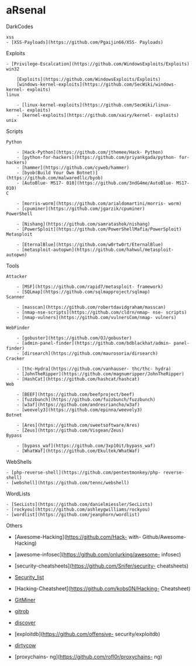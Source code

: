 aRsenal
==========================================================================
DarkCodes
 
    xss
    - [XSS-Payloads](https://github.com/Pgaijin66/XSS- Payloads)
    

Exploits
 
    - [Privilege-Escalcation](https://github.com/WindowsExploits/Exploits)
    win32
      
        [Exploits](https://github.com/WindowsExploits/Exploits)
        [windows-kernel-exploits](https://github.com/SecWiki/windows- kernel- exploits)
    linux
      
        - [linux-kernel-exploits](https://github.com/SecWiki/linux- kernel- exploits)
        - [kernel-exploits](https://github.com/xairy/kernel- exploits)
    unix
      
    
Scripts 
 
    Python
      
        - [Hack-Python](https://github.com/jthemee/Hack- Python)
        - [python-for-hackers](https://github.com/priyankgada/python- for- hackers)
        - [hammer](https://github.com/cyweb/hammer)
        - [byob(Build Your Own Botnet)](https://github.com/malwaredllc/byob)
        - [AutoBlue- MS17- 010](https://github.com/3ndG4me/AutoBlue- MS17- 010)
    C
      
        - [morris-worm](https://github.com/arialdomartini/morris- worm)
        - [cpuminer](https://github.com/jgarzik/cpuminer)
    PowerShell
      
        - [Nishang](https://github.com/samratashok/nishang)
        - [PowerSploit](https://github.com/PowerShellMafia/PowerSploit)
    Metasploit
      
        - [EternalBlue](https://github.com/w0rtw0rt/EternalBlue)
        - [metasploit-autopwn](https://github.com/hahwul/metasploit- autopwn)
Tools
 
    Attacker
      
        - [MSF](https://github.com/rapid7/metasploit- framework)
        - [SQLmap](https://github.com/sqlmapproject/sqlmap)
    Scanner
      
        - [masscan](https://github.com/robertdavidgraham/masscan)
        - [nmap-nse-scripts](https://github.com/cldrn/nmap- nse- scripts)
        - [nmap-vulners](https://github.com/vulnersCom/nmap- vulners)
        
    WebFinder
      
        - [gobuster](https://github.com/OJ/gobuster)
        - [admin-panel-finder](https://github.com/bdblackhat/admin- panel- finder)
        - [dirsearch](https://github.com/maurosoria/dirsearch)
    Cracker
      
        - [thc-Hydra](https://github.com/vanhauser- thc/thc- hydra)
        - [JohnTheRipper](https://github.com/magnumripper/JohnTheRipper)
        - [HashCat](https://github.com/hashcat/hashcat)
    Web
      
        - [BEEF](https://github.com/beefproject/beef)
        - [fuzzbunch](https://github.com/fuzzbunch/fuzzbunch)
        - [w3af](https://github.com/andresriancho/w3af)
        - [weevely3](https://github.com/epinna/weevely3)
    Botnet
      
        - [Ares](https://github.com/sweetsoftware/Ares)
        - [Zeus](https://github.com/Visgean/Zeus)
    Bypass
      
        - [bypass_waf](https://github.com/3xp10it/bypass_waf)
        - [WhatWaf](https://github.com/Ekultek/WhatWaf)

WebShells
 
    - [php-reverse-shell](https://github.com/pentestmonkey/php- reverse- shell)
    - [webshell](https://github.com/tennc/webshell)

WordLists
 
    - [SecLists](https://github.com/danielmiessler/SecLists)
    - [rockyou](https://github.com/ashleygwilliams/rockyou)
    - [wordlist](https://github.com/jeanphorn/wordlist)

Others
 

- [Awesome-Hacking](https://github.com/Hack- with- Github/Awesome- Hacking)
- [awesome-infosec](https://github.com/onlurking/awesome- infosec)
- [security-cheatsheets](https://github.com/Snifer/security- cheatsheets)
- [Security_list](https://github.com/zbetcheckin/Security_list)
- [Hacking-Cheatsheet](https://github.com/kobs0N/Hacking- Cheatsheet)

- [GitMiner](https://github.com/UnkL4b/GitMiner)
- [gitrob](https://github.com/michenriksen/gitrob)
- [discover](https://github.com/leebaird/discover)
- [exploitdb](https://github.com/offensive- security/exploitdb)

- [dirtycow](https://github.com/dirtycow/dirtycow.github.io)
- [proxychains- ng](https://github.com/rofl0r/proxychains- ng)